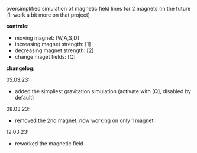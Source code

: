 oversimplified simulation of magnetic field lines for 2 magnets (in the future i'll work a bit more on that project)

**controls**:
- moving magnet: [W,A,S,D]
- increasing magnet strength: [1]
- decreasing magnet strength: [2]
- change maget fields: [Q]

**changelog**:

05.03.23:
- added the simpliest gravitation simulation (activate with [Q], disabled by default)

08.03.23:
- removed the 2nd magnet, now working on only 1 magnet

12.03.23:
- reworked the magnetic field

